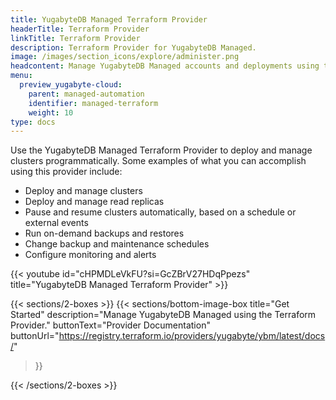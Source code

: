 ```yaml
---
title: YugabyteDB Managed Terraform Provider
headerTitle: Terraform Provider
linkTitle: Terraform Provider
description: Terraform Provider for YugabyteDB Managed.
image: /images/section_icons/explore/administer.png
headcontent: Manage YugabyteDB Managed accounts and deployments using the Terraform Provider
menu:
  preview_yugabyte-cloud:
    parent: managed-automation
    identifier: managed-terraform
    weight: 10
type: docs
---
```


Use the YugabyteDB Managed Terraform Provider to deploy and manage clusters programmatically. Some examples of what you can accomplish using this provider include:

- Deploy and manage clusters
- Deploy and manage read replicas
- Pause and resume clusters automatically, based on a schedule or external events
- Run on-demand backups and restores
- Change backup and maintenance schedules
- Configure monitoring and alerts

{{< youtube id="cHPMDLeVkFU?si=GcZBrV27HDqPpezs" title="YugabyteDB Managed Terraform Provider" >}}

{{< sections/2-boxes >}}
  {{< sections/bottom-image-box
    title="Get Started"
    description="Manage YugabyteDB Managed using the Terraform Provider."
    buttonText="Provider Documentation"
    buttonUrl="https://registry.terraform.io/providers/yugabyte/ybm/latest/docs/"
  >}}

{{< /sections/2-boxes >}}
